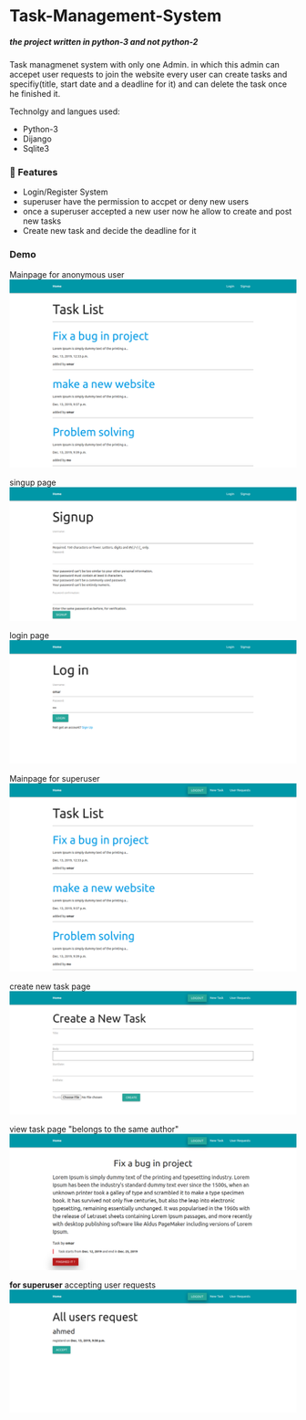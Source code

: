 # Task-Management-System
##### the project written in python-3 and not python-2 
Task managmenet system with only one Admin.
in which this admin can accepet user requests to join the website
every user can create tasks and specifiy(title, start date and a deadline for it) and can delete the task once he finished it.

Technolgy and langues used:
<ul>
  <li>Python-3</li>
  <li>Dijango</li>
  <li>Sqlite3</li>
</ul>

### 🚀 Features
<ul>
  <li> Login/Register System </li>
  <li> superuser have the permission to accpet or deny new users </li>
  <li> once a superuser accepted a new user now he allow to create and post new tasks </li>
  <li> Create new task and decide the deadline for it </li>
</ul>

<h3>Demo</h3>

Mainpage for anonymous user
<img src="demo/mainpage.png">

singup page
<img src="demo/signup.png">

login page
<img src="demo/login.png">

Mainpage for superuser
<img src="demo/mainpage2.png">

create new task page
<img src="demo/create.png">

view task page "belongs to the same author"
<img src="demo/task.png">

**for superuser** accepting user requests
<img src="demo/userRequest.png">

